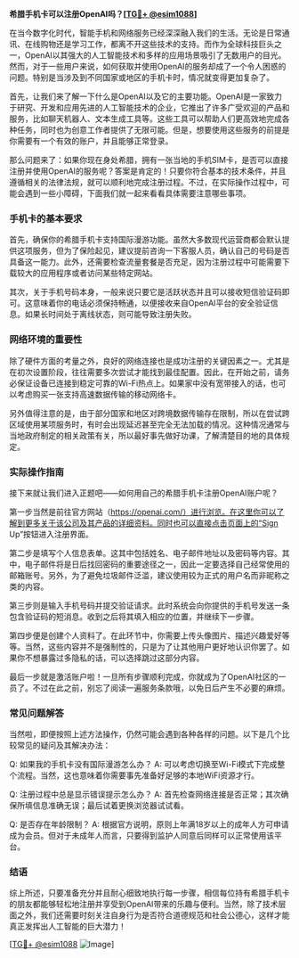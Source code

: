 **希腊手机卡可以注册OpenAI吗？[[TG💪+ @esim1088](https://t.me/s/esim1088)]**

在当今数字化时代，智能手机和网络服务已经深深融入我们的生活。无论是日常通讯、在线购物还是学习工作，都离不开这些技术的支持。而作为全球科技巨头之一，OpenAI以其强大的人工智能技术和多样的应用场景吸引了无数用户的目光。然而，对于一些用户来说，如何获取并使用OpenAI的服务却成了一个令人困惑的问题。特别是当涉及到不同国家或地区的手机卡时，情况就变得更加复杂了。

首先，让我们来了解一下什么是OpenAI以及它的主要功能。OpenAI是一家致力于研究、开发和应用先进的人工智能技术的企业，它推出了许多广受欢迎的产品和服务，比如聊天机器人、文本生成工具等。这些工具可以帮助人们更高效地完成各种任务，同时也为创意工作者提供了无限可能。但是，想要使用这些服务的前提是你需要有一个有效的账户，并且能够正常登录。

那么问题来了：如果你现在身处希腊，拥有一张当地的手机SIM卡，是否可以直接注册并使用OpenAI的服务呢？答案是肯定的！只要你符合基本的技术条件，并且遵循相关的法律法规，就可以顺利地完成注册过程。不过，在实际操作过程中，可能会遇到一些小障碍，下面我们就一起来看看具体需要注意哪些事项。

### 手机卡的基本要求

首先，确保你的希腊手机卡支持国际漫游功能。虽然大多数现代运营商都会默认提供这项服务，但为了保险起见，建议提前咨询一下客服人员，确认自己的号码是否具备这一能力。此外，还需要检查流量套餐是否充足，因为注册过程中可能需要下载较大的应用程序或者访问某些特定网站。

其次，关于手机号码本身，一般来说只要它是活跃状态并且可以接收短信验证码即可。这意味着你的电话必须保持畅通，以便接收来自OpenAI平台的安全验证信息。如果长时间处于离线状态，则可能导致注册失败。

### 网络环境的重要性

除了硬件方面的考量之外，良好的网络连接也是成功注册的关键因素之一。尤其是在初次设置阶段，往往需要多次尝试才能找到最佳配置。因此，在开始之前，请务必保证设备已连接到稳定可靠的Wi-Fi热点上。如果家中没有宽带接入的话，也可以考虑购买一张支持高速数据传输的移动网络卡。

另外值得注意的是，由于部分国家和地区对跨境数据传输存在限制，所以在尝试跨区域使用某项服务时，有时会出现延迟甚至完全无法加载的情况。这种情况通常与当地政府制定的相关政策有关，所以最好事先做好功课，了解清楚目的地的具体规定。

### 实际操作指南

接下来就让我们进入正题吧——如何用自己的希腊手机卡注册OpenAI账户呢？

第一步当然是前往官方网站（https://openai.com/）进行浏览。在这里你可以了解到更多关于该公司及其产品的详细资料。同时也可以直接点击页面上的“Sign Up”按钮进入注册界面。

第二步是填写个人信息表单。这其中包括姓名、电子邮件地址以及密码等内容。其中，电子邮件将是日后找回密码的重要途径之一，因此一定要选择自己经常使用的邮箱账号。另外，为了避免垃圾邮件泛滥，建议使用较为正式的用户名而非昵称之类的内容。

第三步则是输入手机号码并提交验证请求。此时系统会向你提供的手机号发送一条包含验证码的短消息。收到之后将其填入相应的位置，并继续下一步骤。

第四步便是创建个人资料了。在此环节中，你需要上传头像图片、描述兴趣爱好等等。当然，这些内容并不是强制性的，只是为了让其他用户更好地认识你罢了。如果你不想暴露过多隐私的话，可以选择跳过这部分内容。

最后一步就是激活账户啦！一旦所有步骤顺利完成，你就成为了OpenAI社区的一员了。不过在此之前，别忘了阅读一遍服务条款哦，以免日后产生不必要的麻烦。

### 常见问题解答

当然啦，即便按照上述方法操作，仍然可能会遇到各种各样的问题。以下是几个比较常见的疑问及其解决办法：

Q: 如果我的手机卡没有国际漫游怎么办？
A: 可以考虑切换至Wi-Fi模式下完成整个流程。当然，这也意味着你需要事先准备好足够的本地WiFi资源才行。

Q: 注册过程中总是显示错误提示怎么办？
A: 首先检查网络连接是否正常；其次确保所填信息准确无误；最后试着更换浏览器试试看。

Q: 是否存在年龄限制？
A: 根据官方说明，原则上年满18岁以上的成年人方可申请成为会员。但对于未成年人而言，只要得到监护人同意后同样可以正常使用该平台。

### 结语

综上所述，只要准备充分并且耐心细致地执行每一步骤，相信每位持有希腊手机卡的朋友都能够轻松地注册并享受到OpenAI带来的乐趣与便利。当然，除了技术层面之外，我们还需要时刻关注自身行为是否符合道德规范和社会公德心，这样才能真正发挥出人工智能的巨大潜力！

[[TG💪+ @esim1088](https://t.me/s/esim1088) ![Image](https://i.postimg.cc/4NQfJmqS/Snipaste-2025-05-13-00-14-12.png)]